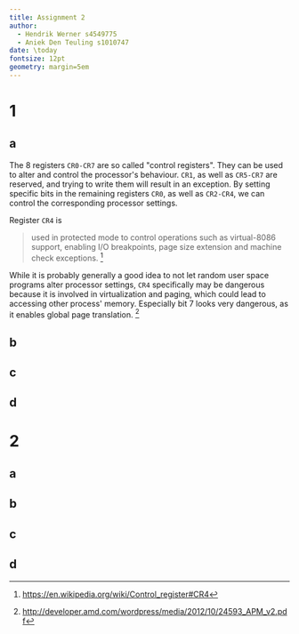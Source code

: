 ```yaml
---
title: Assignment 2
author:
  - Hendrik Werner s4549775
  - Aniek Den Teuling s1010747
date: \today
fontsize: 12pt
geometry: margin=5em
---
```


# 1
## a
The 8 registers `CR0-CR7` are so called "control registers". They can be used to alter and control the processor's behaviour. `CR1`, as well as `CR5-CR7` are reserved, and trying to write them will result in an exception. By setting specific bits in the remaining registers `CR0`, as well as `CR2-CR4`, we can control the corresponding processor settings.

Register `CR4` is

> used in protected mode to control operations such as virtual-8086 support, enabling I/O breakpoints, page size extension and machine check exceptions. [^1]

While it is probably generally a good idea to not let random user space programs alter processor settings, `CR4` specifically may be dangerous because it is involved in virtualization and paging, which could lead to accessing other process' memory. Especially bit 7 looks very dangerous, as it enables global page translation. [^2]

[^1]: <https://en.wikipedia.org/wiki/Control_register#CR4>
[^2]: <http://developer.amd.com/wordpress/media/2012/10/24593_APM_v2.pdf>

## b
## c
## d

# 2
## a
## b
## c
## d
